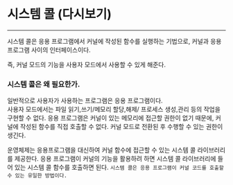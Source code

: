 # 시스템 콜 (다시보기)

---

시스템 콜은 응용 프로그램에서 커널에 작성된 함수를 실행하는 기법으로, 커널과 응용프로그램 사이의 인터페이스이다.

즉, 커널 모드의 기능을 사용자 모드에서 사용할 수 있게 해준다. 

### 시스템 콜은 왜 필요한가.

일반적으로 사용자가 사용하는 프로그램은 응용 프로그램이다. <br>
사용자 모드에서는 파일 읽기,쓰기/메모리 할당,해제/ 프로세스 생성,관리 등의 작업을 구현할 수 없다.
응용 프로그램은 커널이 있는 메모리에 접근할 권한이 없기 때문에, 커널에 작성된 함수를 직접 호출할 수 없다.
커널 모드로 전환된 후 수행할 수 있는 권한이 생긴다.

운영체제는 응용프로그램을 대신하여 커널 함수에 접근할 수 있는 시스템 콜 라이브러리를 제공한다.
응용 프로그램이 커널의 기능을 활용하려 하면 시스템 콜 라이브러리에 들어 있는 시스템 콜 함수를 호출하면 된다.
`시스템 콜은 응용 프로그램이 커널 코드를 호출할 수 있는 유일한 방법이다.`